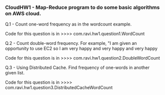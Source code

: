 ### CloudHW1 - Map-Reduce program to do some basic algorithms on AWS cloud.

Q.1 - Count one-word frequency as in the wordcount example.


Code for this question is in >>>>  com.ravi.hw1.question1.WordCount


Q.2 - Count double-word frequency. For example, "I am given an opportunity to use EC2 so I am very happy and very happy and very happy


Code for this question is in >>>>  com.ravi.hw1.question2.DoubleWordCount

Q.3 - Using Distributed Cache. Find frequency of one-words in another given list.


Code for this question is in >>>>  com.ravi.hw1.question3.DistributedCacheWordCount
